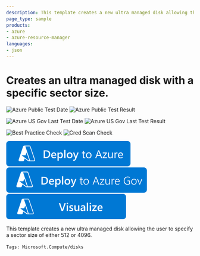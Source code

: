 ```yaml
---
description: This template creates a new ultra managed disk allowing the user to specify a sector size of either 512 or 4096.
page_type: sample
products:
- azure
- azure-resource-manager
languages:
- json
---
```

# Creates an ultra managed disk with a specific sector size.

![Azure Public Test Date](https://azurequickstartsservice.blob.core.windows.net/badges/quickstarts/microsoft.compute/ultra-managed-disk/PublicLastTestDate.svg)
![Azure Public Test Result](https://azurequickstartsservice.blob.core.windows.net/badges/quickstarts/microsoft.compute/ultra-managed-disk/PublicDeployment.svg)

![Azure US Gov Last Test Date](https://azurequickstartsservice.blob.core.windows.net/badges/quickstarts/microsoft.compute/ultra-managed-disk/FairfaxLastTestDate.svg)
![Azure US Gov Last Test Result](https://azurequickstartsservice.blob.core.windows.net/badges/quickstarts/microsoft.compute/ultra-managed-disk/FairfaxDeployment.svg)

![Best Practice Check](https://azurequickstartsservice.blob.core.windows.net/badges/quickstarts/microsoft.compute/ultra-managed-disk/BestPracticeResult.svg)
![Cred Scan Check](https://azurequickstartsservice.blob.core.windows.net/badges/quickstarts/microsoft.compute/ultra-managed-disk/CredScanResult.svg)

[![Deploy To Azure](https://raw.githubusercontent.com/Azure/azure-quickstart-templates/master/1-CONTRIBUTION-GUIDE/images/deploytoazure.svg?sanitize=true)](https://portal.azure.com/#create/Microsoft.Template/uri/https%3A%2F%2Fraw.githubusercontent.com%2FAzure%2Fazure-quickstart-templates%2Fmaster%2Fquickstarts%2Fmicrosoft.compute%2Fultra-managed-disk%2Fazuredeploy.json)  [![Deploy To Azure US Gov](https://raw.githubusercontent.com/Azure/azure-quickstart-templates/master/1-CONTRIBUTION-GUIDE/images/deploytoazuregov.svg?sanitize=true)](https://portal.azure.us/#create/Microsoft.Template/uri/https%3A%2F%2Fraw.githubusercontent.com%2FAzure%2Fazure-quickstart-templates%2Fmaster%2Fquickstarts%2Fmicrosoft.compute%2Fultra-managed-disk%2Fazuredeploy.json)  [![Visualize](https://raw.githubusercontent.com/Azure/azure-quickstart-templates/master/1-CONTRIBUTION-GUIDE/images/visualizebutton.svg?sanitize=true)](http://armviz.io/#/?load=https%3A%2F%2Fraw.githubusercontent.com%2FAzure%2Fazure-quickstart-templates%2Fmaster%2Fquickstarts%2Fmicrosoft.compute%2Fultra-managed-disk%2Fazuredeploy.json)

This template creates a new ultra managed disk allowing the user to specify a sector size of either 512 or 4096.

`Tags: Microsoft.Compute/disks`
